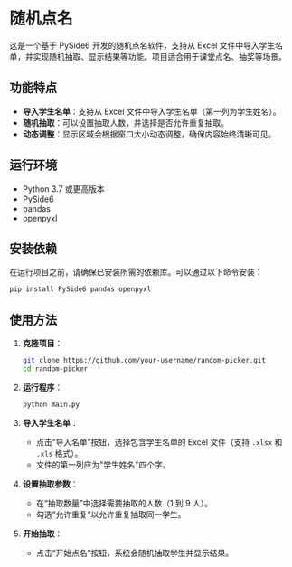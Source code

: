 # 随机点名

这是一个基于 PySide6 开发的随机点名软件，支持从 Excel 文件中导入学生名单，并实现随机抽取、显示结果等功能。项目适合用于课堂点名、抽奖等场景。

## 功能特点

- **导入学生名单**：支持从 Excel 文件中导入学生名单（第一列为学生姓名）。
- **随机抽取**：可以设置抽取人数，并选择是否允许重复抽取。
- **动态调整**：显示区域会根据窗口大小动态调整，确保内容始终清晰可见。

## 运行环境

- Python 3.7 或更高版本
- PySide6
- pandas
- openpyxl

## 安装依赖

在运行项目之前，请确保已安装所需的依赖库。可以通过以下命令安装：

```bash
pip install PySide6 pandas openpyxl
```

## 使用方法

1. **克隆项目**：

   ```bash
   git clone https://github.com/your-username/random-picker.git
   cd random-picker
   ```

2. **运行程序**：

   ```bash
   python main.py
   ```

3. **导入学生名单**：
   - 点击“导入名单”按钮，选择包含学生名单的 Excel 文件（支持 `.xlsx` 和 `.xls` 格式）。
   - 文件的第一列应为"学生姓名"四个字。

4. **设置抽取参数**：
   - 在“抽取数量”中选择需要抽取的人数（1 到 9 人）。
   - 勾选“允许重复”以允许重复抽取同一学生。

5. **开始抽取**：
   - 点击“开始点名”按钮，系统会随机抽取学生并显示结果。
